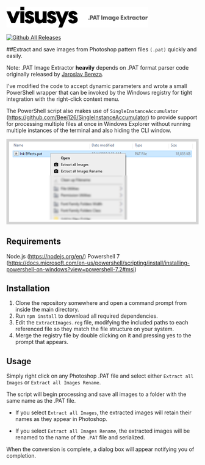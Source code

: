 

![Main Header](Img/vsys.png)

[![Github All Releases](https://img.shields.io/github/downloads/visusys/Photoshop-PAT-Extractor/total.svg)]()

##Extract and save images from Photoshop pattern files `(.pat)` quickly and easily.

Note: .PAT Image Extractor **heavily** depends on .PAT format parser code originally released by [Jaroslav Bereza](https://github.com/jardicc/pat-parser).

I've modified the code to accept dynamic parameters and wrote a small PowerShell wrapper that can be invoked by the Windows registry for tight integration with the right-click context menu. 

The PowerShell script also makes use of `SingleInstanceAccumulator` (https://github.com/Beej126/SingleInstanceAccumulator) to provide support for processing multiple files at once in Windows Explorer without running multiple instances of the terminal and also hiding the CLI window.

![Context Menu Example](Img/contextmenu.png)
## Requirements
Node.js (https://nodejs.org/en/)
Powershell 7 (https://docs.microsoft.com/en-us/powershell/scripting/install/installing-powershell-on-windows?view=powershell-7.2#msi)

## Installation

 1. Clone the repository somewhere and open a command prompt from inside the main directory.
 2. Run `npm install` to download all required dependencies.
 3. Edit the `ExtractImages.reg` file, modifying the included paths to each referenced file so they match the file structure on your system.
 4. Merge the registry file by double clicking on it and pressing yes to the prompt that appears.

## Usage
Simply right click on any Photoshop .PAT file and select either `Extract all Images` or `Extract all Images Rename`.

The script will begin processing and save all images to a folder with the same name as the .PAT file. 

- If you select `Extract all Images`, the extracted images will retain their names as they appear in Photoshop. 

- If you select `Extract all Images Rename`, the extracted images will be renamed to the name of the `.PAT` file and serialized.

When the conversion is complete, a dialog box will appear notifying you of completion.
